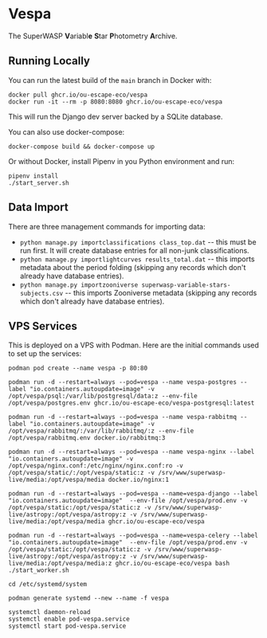 # Vespa

The SuperWASP **V**ariabl**e** **S**tar **P**hotometry **A**rchive.

## Running Locally

You can run the latest build of the `main` branch in Docker with:

```
docker pull ghcr.io/ou-escape-eco/vespa
docker run -it --rm -p 8080:8080 ghcr.io/ou-escape-eco/vespa
```

This will run the Django dev server backed by a SQLite database.

You can also use docker-compose:

```
docker-compose build && docker-compose up
```

Or without Docker, install Pipenv in you Python environment and run:

```
pipenv install
./start_server.sh
```

## Data Import

There are three management commands for importing data:

* `python manage.py importclassifications class_top.dat` -- this must be run first. It will create database entries for all non-junk classifications.
* `python manage.py importlightcurves results_total.dat` -- this imports metadata about the period folding (skipping any records which don't already have database entries).
* `python manage.py importzooniverse superwasp-variable-stars-subjects.csv` -- this imports Zooniverse metadata (skipping any records which don't already have database entries).

## VPS Services

This is deployed on a VPS with Podman. Here are the initial commands used to set up the services:

```
podman pod create --name vespa -p 80:80

podman run -d --restart=always --pod=vespa --name vespa-postgres --label "io.containers.autoupdate=image" -v /opt/vespa/psql:/var/lib/postgresql/data:z --env-file /opt/vespa/postgres.env ghcr.io/ou-escape-eco/vespa-postgresql:latest

podman run -d --restart=always --pod=vespa --name vespa-rabbitmq --label "io.containers.autoupdate=image" -v /opt/vespa/rabbitmq/:/var/lib/rabbitmq/:z --env-file /opt/vespa/rabbitmq.env docker.io/rabbitmq:3

podman run -d --restart=always --pod=vespa --name vespa-nginx --label "io.containers.autoupdate=image" -v /opt/vespa/nginx.conf:/etc/nginx/nginx.conf:ro -v /opt/vespa/static/:/opt/vespa/static:z -v /srv/www/superwasp-live/media:/opt/vespa/media docker.io/nginx:1

podman run -d --restart=always --pod=vespa --name=vespa-django --label "io.containers.autoupdate=image"  --env-file /opt/vespa/prod.env -v /opt/vespa/static:/opt/vespa/static:z -v /srv/www/superwasp-live/astropy:/opt/vespa/astropy:z -v /srv/www/superwasp-live/media:/opt/vespa/media ghcr.io/ou-escape-eco/vespa

podman run -d --restart=always --pod=vespa --name=vespa-celery --label "io.containers.autoupdate=image"  --env-file /opt/vespa/prod.env -v /opt/vespa/static:/opt/vespa/static:z -v /srv/www/superwasp-live/astropy:/opt/vespa/astropy:z -v /srv/www/superwasp-live/media:/opt/vespa/media:z ghcr.io/ou-escape-eco/vespa bash ./start_worker.sh

cd /etc/systemd/system

podman generate systemd --new --name -f vespa

systemctl daemon-reload
systemctl enable pod-vespa.service
systemctl start pod-vespa.service
```